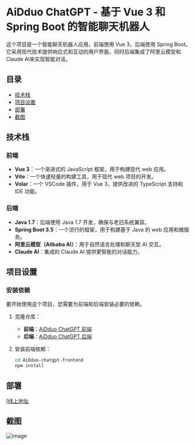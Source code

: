 # AiDduo ChatGPT - 基于 Vue 3 和 Spring Boot 的智能聊天机器人

这个项目是一个智能聊天机器人应用，前端使用 Vue 3，后端使用 Spring Boot。它采用现代技术提供响应式和互动的用户界面，同时后端集成了阿里云模型和Claude AI来实现智能对话。

## 目录
- [技术栈](#技术栈)
- [项目设置](#项目设置)
- [部署](#部署)
- [截图](#截图)

## 技术栈

### 前端
- **Vue 3**：一个渐进式的 JavaScript 框架，用于构建现代 web 应用。
- **Vite**：一个快速轻量的构建工具，用于现代 web 项目的开发。
- **Volar**：一个 VSCode 插件，用于 Vue 3，提供改进的 TypeScript 支持和 IDE 功能。

### 后端
- **Java 1.7**：后端使用 Java 1.7 开发，确保与老旧系统兼容。
- **Spring Boot 3.5**：一个流行的框架，用于构建基于 Java 的 web 应用和微服务。
- **阿里云模型（Alibaba AI）**：用于自然语言处理和聊天型 AI 交互。
- **Claude AI**：集成的 Claude AI 提供更智能的对话能力。

## 项目设置

### 安装依赖

要开始使用这个项目，您需要为前端和后端安装必要的依赖。

1. 克隆仓库：
   - **前端**：[AiDduo ChatGPT 前端](https://github.com/Dddddduo/AiDduo-chatgpt-frontend)
   - **后端**：[AiDduo ChatGPT 后端](https://github.com/Dddddduo/AiDduo-chatgpt-backend)

2. 安装前端依赖：
    ```sh
    cd AiDduo-chatgpt-frontend
    npm install
    ```

## 部署
[[线上地址](http://gpt.gczdy.cn/)

## 截图
![image](https://github.com/user-attachments/assets/2b541647-052f-4db6-87f2-7e25fed0215a)



